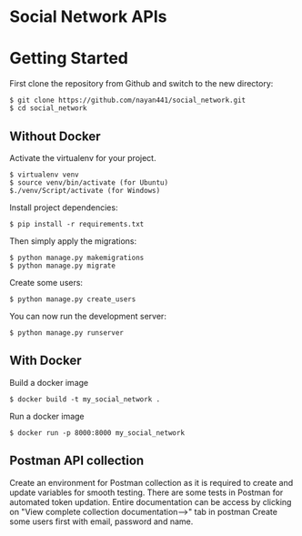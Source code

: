 # Social Network APIs

# Getting Started

First clone the repository from Github and switch to the new directory:

    $ git clone https://github.com/nayan441/social_network.git
    $ cd social_network
## Without Docker    
Activate the virtualenv for your project.
    
    $ virtualenv venv
    $ source venv/bin/activate (for Ubuntu)
    $./venv/Script/activate (for Windows)

Install project dependencies:

    $ pip install -r requirements.txt
    
Then simply apply the migrations:

    $ python manage.py makemigrations
    $ python manage.py migrate

Create some  users:

    $ python manage.py create_users
    

You can now run the development server:

    $ python manage.py runserver

## With Docker    


Build a docker image

    $ docker build -t my_social_network .

Run a docker image

    $ docker run -p 8000:8000 my_social_network

## Postman API collection

Create an environment for Postman collection as it is required to create and update variables for smooth testing.
There are some tests in Postman for automated token updation.
Entire documentation can be access by clicking on "View complete collection documentation-->" tab  in postman
Create some users first with email, password and name.